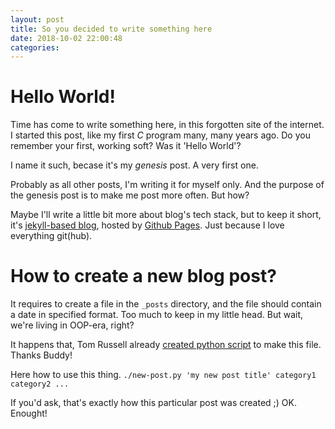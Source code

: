 ```yaml
---
layout: post
title: So you decided to write something here
date: 2018-10-02 22:00:48
categories: 
---
```


# Hello World!

Time has come to write something here, in this forgotten site of the internet.
I started this post, like my first _C_ program many, many years ago. Do you remember your first, working soft? Was it 'Hello World'?

I name it such, becase it's my _genesis_ post. A very first one.

Probably as all other posts, I'm writing it for myself only. And the purpose of the genesis post is to make me post more often. But how?

Maybe I'll write a little bit more about blog's tech stack, but to keep it short, it's [jekyll-based blog](https://jekyllrb.com), hosted by [Github Pages](https://pages.github.com/). Just because I love everything git(hub).

# How to create a new blog post?
It requires to create a file in the `_posts` directory, and the file should contain a date in specified format. Too much to keep in my little head. But wait, we're living in OOP-era, right?

It happens that, Tom Russell already [created python script](https://gist.github.com/tomalrussell/0828db8491b99db032fe) to make this file. Thanks Buddy!

Here how to use this thing.
`./new-post.py 'my new post title' category1 category2 ...`

If you'd ask, that's exactly how this particular post was created ;)
OK. Enought!
